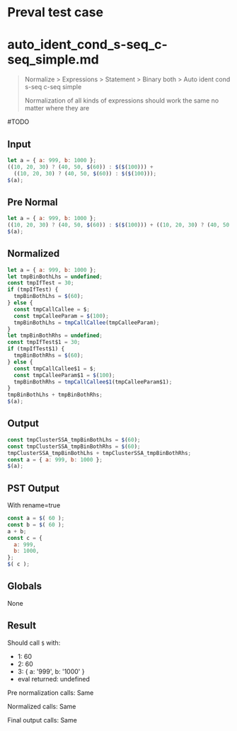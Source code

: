 # Preval test case

# auto_ident_cond_s-seq_c-seq_simple.md

> Normalize > Expressions > Statement > Binary both > Auto ident cond s-seq c-seq simple
>
> Normalization of all kinds of expressions should work the same no matter where they are

#TODO

## Input

`````js filename=intro
let a = { a: 999, b: 1000 };
((10, 20, 30) ? (40, 50, $(60)) : $($(100))) +
  ((10, 20, 30) ? (40, 50, $(60)) : $($(100)));
$(a);
`````

## Pre Normal


`````js filename=intro
let a = { a: 999, b: 1000 };
((10, 20, 30) ? (40, 50, $(60)) : $($(100))) + ((10, 20, 30) ? (40, 50, $(60)) : $($(100)));
$(a);
`````

## Normalized


`````js filename=intro
let a = { a: 999, b: 1000 };
let tmpBinBothLhs = undefined;
const tmpIfTest = 30;
if (tmpIfTest) {
  tmpBinBothLhs = $(60);
} else {
  const tmpCallCallee = $;
  const tmpCalleeParam = $(100);
  tmpBinBothLhs = tmpCallCallee(tmpCalleeParam);
}
let tmpBinBothRhs = undefined;
const tmpIfTest$1 = 30;
if (tmpIfTest$1) {
  tmpBinBothRhs = $(60);
} else {
  const tmpCallCallee$1 = $;
  const tmpCalleeParam$1 = $(100);
  tmpBinBothRhs = tmpCallCallee$1(tmpCalleeParam$1);
}
tmpBinBothLhs + tmpBinBothRhs;
$(a);
`````

## Output


`````js filename=intro
const tmpClusterSSA_tmpBinBothLhs = $(60);
const tmpClusterSSA_tmpBinBothRhs = $(60);
tmpClusterSSA_tmpBinBothLhs + tmpClusterSSA_tmpBinBothRhs;
const a = { a: 999, b: 1000 };
$(a);
`````

## PST Output

With rename=true

`````js filename=intro
const a = $( 60 );
const b = $( 60 );
a + b;
const c = {
  a: 999,
  b: 1000,
};
$( c );
`````

## Globals

None

## Result

Should call `$` with:
 - 1: 60
 - 2: 60
 - 3: { a: '999', b: '1000' }
 - eval returned: undefined

Pre normalization calls: Same

Normalized calls: Same

Final output calls: Same
